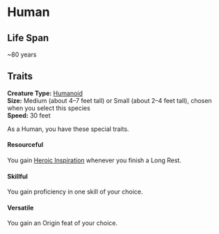 # Human

## Life Span
~80 years


## Traits

**Creature Type:** [Humanoid](../Creature%20types/Humanoid.md)  
**Size:** Medium (about 4–7 feet tall) or Small (about 2–4 feet tall), chosen when you select this species  
**Speed:** 30 feet

As a Human, you have these special traits.

#### Resourceful
You gain [Heroic Inspiration](https://www.dndbeyond.com/sources/dnd/free-rules/rules-glossary#HeroicInspiration) whenever you finish a Long Rest.

#### Skillful
You gain proficiency in one skill of your choice.

#### Versatile
You gain an Origin feat of your choice.
